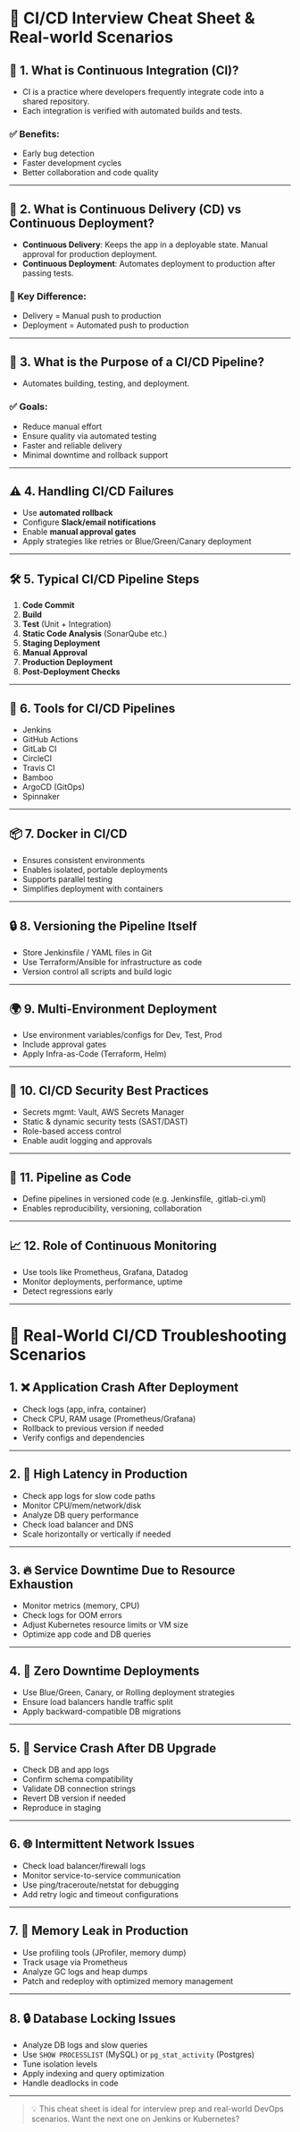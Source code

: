 # 🚀 CI/CD Interview Cheat Sheet & Real-world Scenarios

## 📘 1. What is Continuous Integration (CI)?

* CI is a practice where developers frequently integrate code into a shared repository.
* Each integration is verified with automated builds and tests.

### ✅ Benefits:

* Early bug detection
* Faster development cycles
* Better collaboration and code quality

---

## 📘 2. What is Continuous Delivery (CD) vs Continuous Deployment?

* **Continuous Delivery**: Keeps the app in a deployable state. Manual approval for production deployment.
* **Continuous Deployment**: Automates deployment to production after passing tests.

### 🔁 Key Difference:

* Delivery = Manual push to production
* Deployment = Automated push to production

---

## 📘 3. What is the Purpose of a CI/CD Pipeline?

* Automates building, testing, and deployment.

### ✅ Goals:

* Reduce manual effort
* Ensure quality via automated testing
* Faster and reliable delivery
* Minimal downtime and rollback support

---

## ⚠️ 4. Handling CI/CD Failures

* Use **automated rollback**
* Configure **Slack/email notifications**
* Enable **manual approval gates**
* Apply strategies like retries or Blue/Green/Canary deployment

---

## 🛠️ 5. Typical CI/CD Pipeline Steps

1. **Code Commit**
2. **Build**
3. **Test** (Unit + Integration)
4. **Static Code Analysis** (SonarQube etc.)
5. **Staging Deployment**
6. **Manual Approval**
7. **Production Deployment**
8. **Post-Deployment Checks**

---

## 🔧 6. Tools for CI/CD Pipelines

* Jenkins
* GitHub Actions
* GitLab CI
* CircleCI
* Travis CI
* Bamboo
* ArgoCD (GitOps)
* Spinnaker

---

## 📦 7. Docker in CI/CD

* Ensures consistent environments
* Enables isolated, portable deployments
* Supports parallel testing
* Simplifies deployment with containers

---

## 🔒 8. Versioning the Pipeline Itself

* Store Jenkinsfile / YAML files in Git
* Use Terraform/Ansible for infrastructure as code
* Version control all scripts and build logic

---

## 🌍 9. Multi-Environment Deployment

* Use environment variables/configs for Dev, Test, Prod
* Include approval gates
* Apply Infra-as-Code (Terraform, Helm)

---

## 🔐 10. CI/CD Security Best Practices

* Secrets mgmt: Vault, AWS Secrets Manager
* Static & dynamic security tests (SAST/DAST)
* Role-based access control
* Enable audit logging and approvals

---

## 🧾 11. Pipeline as Code

* Define pipelines in versioned code (e.g. Jenkinsfile, .gitlab-ci.yml)
* Enables reproducibility, versioning, collaboration

---

## 📈 12. Role of Continuous Monitoring

* Use tools like Prometheus, Grafana, Datadog
* Monitor deployments, performance, uptime
* Detect regressions early

---

# 🔎 Real-World CI/CD Troubleshooting Scenarios

## 1. ❌ Application Crash After Deployment

* Check logs (app, infra, container)
* Check CPU, RAM usage (Prometheus/Grafana)
* Rollback to previous version if needed
* Verify configs and dependencies

---

## 2. 🐢 High Latency in Production

* Check app logs for slow code paths
* Monitor CPU/mem/network/disk
* Analyze DB query performance
* Check load balancer and DNS
* Scale horizontally or vertically if needed

---

## 3. 🔥 Service Downtime Due to Resource Exhaustion

* Monitor metrics (memory, CPU)
* Check logs for OOM errors
* Adjust Kubernetes resource limits or VM size
* Optimize app code and DB queries

---

## 4. 🚀 Zero Downtime Deployments

* Use Blue/Green, Canary, or Rolling deployment strategies
* Ensure load balancers handle traffic split
* Apply backward-compatible DB migrations

---

## 5. 🧨 Service Crash After DB Upgrade

* Check DB and app logs
* Confirm schema compatibility
* Validate DB connection strings
* Revert DB version if needed
* Reproduce in staging

---

## 6. 🌐 Intermittent Network Issues

* Check load balancer/firewall logs
* Monitor service-to-service communication
* Use ping/traceroute/netstat for debugging
* Add retry logic and timeout configurations

---

## 7. 🧠 Memory Leak in Production

* Use profiling tools (JProfiler, memory dump)
* Track usage via Prometheus
* Analyze GC logs and heap dumps
* Patch and redeploy with optimized memory management

---

## 8. 🔒 Database Locking Issues

* Analyze DB logs and slow queries
* Use `SHOW PROCESSLIST` (MySQL) or `pg_stat_activity` (Postgres)
* Tune isolation levels
* Apply indexing and query optimization
* Handle deadlocks in code

---

> 💡 This cheat sheet is ideal for interview prep and real-world DevOps scenarios. Want the next one on Jenkins or Kubernetes?
